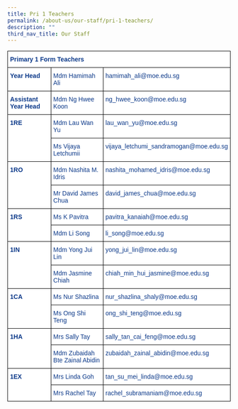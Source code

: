 ```yaml
---
title: Pri 1 Teachers
permalink: /about-us/our-staff/pri-1-teachers/
description: ""
third_nav_title: Our Staff
---
```

<style type="text/css">
.tg  {border-collapse:collapse;border-spacing:0;}
.tg td{border-color:black;border-style:solid;border-width:1px;font-family:Arial, sans-serif;font-size:14px;
  overflow:hidden;padding:10px 5px;word-break:normal;}
.tg th{border-color:black;border-style:solid;border-width:1px;font-family:Arial, sans-serif;font-size:14px;
  font-weight:normal;overflow:hidden;padding:10px 5px;word-break:normal;}
.tg .tg-ifvt{background-color:#FFF;color:#0C3989;font-weight:bold;text-align:left;vertical-align:top}
.tg .tg-vvbc{background-color:#FFF;color:#0C3989;text-align:left;vertical-align:top}
</style>
<table class="tg">
<thead>
  <tr>
    <th class="tg-ifvt" colspan="3">Primary 1 Form Teachers</th>
  </tr>
</thead>
<tbody>
  <tr>
    <td class="tg-ifvt">Year Head</td>
    <td class="tg-vvbc">Mdm Hamimah Ali</td>
    <td class="tg-vvbc">hamimah_ali@moe.edu.sg</td>
  </tr>
  <tr>
    <td class="tg-ifvt">Assistant Year Head</td>
    <td class="tg-vvbc">Mdm Ng Hwee Koon</td>
    <td class="tg-vvbc">ng_hwee_koon@moe.edu.sg</td>
  </tr>
  <tr>
    <td class="tg-ifvt" rowspan="2">1RE</td>
    <td class="tg-vvbc">Mdm Lau Wan Yu</td>
    <td class="tg-vvbc">lau_wan_yu@moe.edu.sg</td>
  </tr>
  <tr>
    <td class="tg-vvbc">Ms Vijaya Letchumii</td>
    <td class="tg-vvbc">vijaya_letchumi_sandramogan@moe.edu.sg</td>
  </tr>
  <tr>
    <td class="tg-ifvt" rowspan="2">1RO</td>
    <td class="tg-vvbc">Mdm Nashita M. Idris</td>
    <td class="tg-vvbc">nashita_mohamed_idris@moe.edu.sg</td>
  </tr>
  <tr>
    <td class="tg-vvbc">Mr David James Chua</td>
    <td class="tg-vvbc">david_james_chua@moe.edu.sg</td>
  </tr>
  <tr>
    <td class="tg-ifvt" rowspan="2">1RS</td>
    <td class="tg-vvbc">Ms K Pavitra</td>
    <td class="tg-vvbc">pavitra_kanaiah@moe.edu.sg</td>
  </tr>
  <tr>
    <td class="tg-vvbc">Mdm Li Song</td>
    <td class="tg-vvbc">li_song@moe.edu.sg</td>
  </tr>
  <tr>
    <td class="tg-ifvt" rowspan="2">1IN</td>
    <td class="tg-vvbc">Mdm Yong Jui Lin</td>
    <td class="tg-vvbc">yong_jui_lin@moe.edu.sg</td>
  </tr>
  <tr>
    <td class="tg-vvbc">Mdm Jasmine Chiah</td>
    <td class="tg-vvbc">chiah_min_hui_jasmine@moe.edu.sg</td>
  </tr>
  <tr>
    <td class="tg-ifvt" rowspan="2">1CA</td>
    <td class="tg-vvbc">Ms Nur Shazlina</td>
    <td class="tg-vvbc">nur_shazlina_shaly@moe.edu.sg</td>
  </tr>
  <tr>
    <td class="tg-vvbc">Ms Ong Shi Teng</td>
    <td class="tg-vvbc">ong_shi_teng@moe.edu.sg</td>
  </tr>
  <tr>
    <td class="tg-ifvt" rowspan="2">1HA</td>
    <td class="tg-vvbc">Mrs Sally Tay</td>
    <td class="tg-vvbc">sally_tan_cai_feng@moe.edu.sg</td>
  </tr>
  <tr>
    <td class="tg-vvbc">Mdm Zubaidah Bte Zainal Abidin</td>
    <td class="tg-vvbc">zubaidah_zainal_abidin@moe.edu.sg</td>
  </tr>
  <tr>
    <td class="tg-ifvt" rowspan="2">1EX</td>
    <td class="tg-vvbc">Mrs Linda Goh</td>
    <td class="tg-vvbc">tan_su_mei_linda@moe.edu.sg</td>
  </tr>
  <tr>
    <td class="tg-vvbc">Mrs Rachel Tay</td>
    <td class="tg-vvbc">rachel_subramaniam@moe.edu.sg</td>
  </tr>
</tbody>
</table>